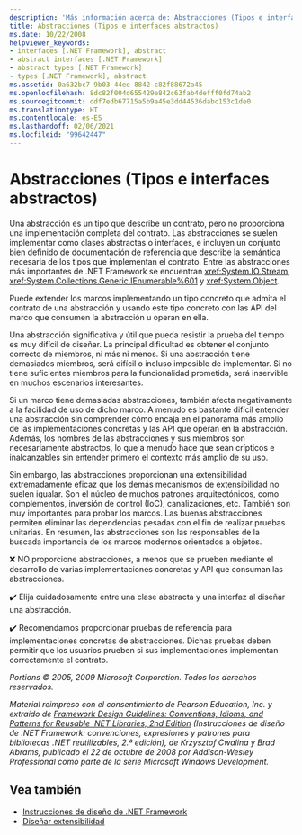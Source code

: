 ```yaml
---
description: 'Más información acerca de: Abstracciones (Tipos e interfaces abstractos)'
title: Abstracciones (Tipos e interfaces abstractos)
ms.date: 10/22/2008
helpviewer_keywords:
- interfaces [.NET Framework], abstract
- abstract interfaces [.NET Framework]
- abstract types [.NET Framework]
- types [.NET Framework], abstract
ms.assetid: 0a632bc7-9b03-44ee-8842-c82f88672a45
ms.openlocfilehash: 8dc82f004d655429e842c63fab4defff0fd74ab2
ms.sourcegitcommit: ddf7edb67715a5b9a45e3dd44536dabc153c1de0
ms.translationtype: HT
ms.contentlocale: es-ES
ms.lasthandoff: 02/06/2021
ms.locfileid: "99642447"
---
```

# <a name="abstractions-abstract-types-and-interfaces"></a>Abstracciones (Tipos e interfaces abstractos)

Una abstracción es un tipo que describe un contrato, pero no proporciona una implementación completa del contrato. Las abstracciones se suelen implementar como clases abstractas o interfaces, e incluyen un conjunto bien definido de documentación de referencia que describe la semántica necesaria de los tipos que implementan el contrato. Entre las abstracciones más importantes de .NET Framework se encuentran <xref:System.IO.Stream>, <xref:System.Collections.Generic.IEnumerable%601> y <xref:System.Object>.

 Puede extender los marcos implementando un tipo concreto que admita el contrato de una abstracción y usando este tipo concreto con las API del marco que consumen la abstracción u operan en ella.

 Una abstracción significativa y útil que pueda resistir la prueba del tiempo es muy difícil de diseñar. La principal dificultad es obtener el conjunto correcto de miembros, ni más ni menos. Si una abstracción tiene demasiados miembros, será difícil o incluso imposible de implementar. Si no tiene suficientes miembros para la funcionalidad prometida, será inservible en muchos escenarios interesantes.

 Si un marco tiene demasiadas abstracciones, también afecta negativamente a la facilidad de uso de dicho marco. A menudo es bastante difícil entender una abstracción sin comprender cómo encaja en el panorama más amplio de las implementaciones concretas y las API que operan en la abstracción. Además, los nombres de las abstracciones y sus miembros son necesariamente abstractos, lo que a menudo hace que sean crípticos e inalcanzables sin entender primero el contexto más amplio de su uso.

 Sin embargo, las abstracciones proporcionan una extensibilidad extremadamente eficaz que los demás mecanismos de extensibilidad no suelen igualar. Son el núcleo de muchos patrones arquitectónicos, como complementos, inversión de control (IoC), canalizaciones, etc. También son muy importantes para probar los marcos. Las buenas abstracciones permiten eliminar las dependencias pesadas con el fin de realizar pruebas unitarias. En resumen, las abstracciones son las responsables de la buscada importancia de los marcos modernos orientados a objetos.

 ❌ NO proporcione abstracciones, a menos que se prueben mediante el desarrollo de varias implementaciones concretas y API que consuman las abstracciones.

 ✔️ Elija cuidadosamente entre una clase abstracta y una interfaz al diseñar una abstracción.

 ✔️ Recomendamos proporcionar pruebas de referencia para implementaciones concretas de abstracciones. Dichas pruebas deben permitir que los usuarios prueben si sus implementaciones implementan correctamente el contrato.

 *Portions © 2005, 2009 Microsoft Corporation. Todos los derechos reservados.*

 *Material reimpreso con el consentimiento de Pearson Education, Inc. y extraído de [Framework Design Guidelines: Conventions, Idioms, and Patterns for Reusable .NET Libraries, 2nd Edition](https://www.informit.com/store/framework-design-guidelines-conventions-idioms-and-9780321545619) (Instrucciones de diseño de .NET Framework: convenciones, expresiones y patrones para bibliotecas .NET reutilizables, 2.ª edición), de Krzysztof Cwalina y Brad Abrams, publicado el 22 de octubre de 2008 por Addison-Wesley Professional como parte de la serie Microsoft Windows Development.*

## <a name="see-also"></a>Vea también

- [Instrucciones de diseño de .NET Framework](index.md)
- [Diseñar extensibilidad](designing-for-extensibility.md)
